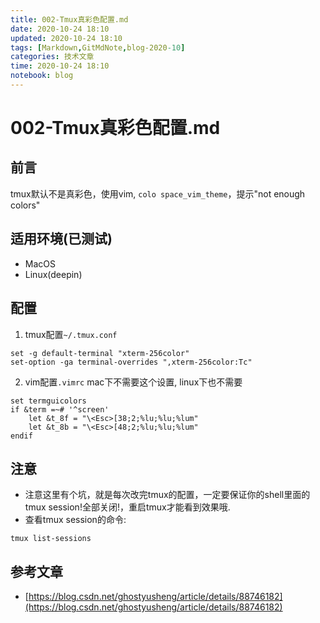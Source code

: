 ```yaml
---
title: 002-Tmux真彩色配置.md
date: 2020-10-24 18:10
updated: 2020-10-24 18:10
tags: [Markdown,GitMdNote,blog-2020-10]
categories: 技术文章
time: 2020-10-24 18:10
notebook: blog
---
```


# 002-Tmux真彩色配置.md

## 前言

tmux默认不是真彩色，使用vim, `colo space_vim_theme`，提示"not enough colors"

## 适用环境(已测试)

- MacOS
- Linux(deepin)

## 配置

1. tmux配置`~/.tmux.conf`
```
set -g default-terminal "xterm-256color"
set-option -ga terminal-overrides ",xterm-256color:Tc"
```

2. vim配置`.vimrc` mac下不需要这个设置, linux下也不需要
```
set termguicolors
if &term =~# '^screen'
    let &t_8f = "\<Esc>[38;2;%lu;%lu;%lum"
    let &t_8b = "\<Esc>[48;2;%lu;%lu;%lum"
endif
```

## 注意

- 注意这里有个坑，就是每次改完tmux的配置，一定要保证你的shell里面的tmux session!全部关闭!，重启tmux才能看到效果哦.
- 查看tmux session的命令:
```
tmux list-sessions
```

## 参考文章

- [https://blog.csdn.net/ghostyusheng/article/details/88746182](https://blog.csdn.net/ghostyusheng/article/details/88746182)
